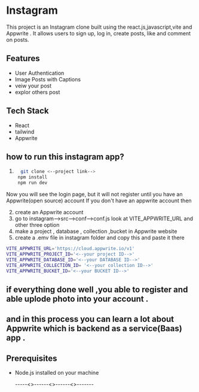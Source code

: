 # Instagram

This project is an Instagram clone built using the react.js,javascript,vite and Appwrite . It allows users to sign up, log in, create posts, like and comment on posts.

## Features
- User Authentication
- Image Posts with Captions
- veiw your post 
- explor others post

## Tech Stack
- React
- tailwind
- Appwrite


## how to run this instagram app?
1. ```bash
     git clone <--project link--> 
    npm install
    npm run dev
    ```        
Now you will see the login page, but it will not register until you have an Appwrite(open source) account 
If you don't have an appwrite account then

2. create an Appwrite account 
3. go to instagram-->src-->conf-->conf.js   look at VITE_APPWRITE_URL and other three option
4. make a project , database , collection ,bucket in Appwrite website
5. create a .emv file in instagram folder and copy this and paste it there

```bash
VITE_APPWRITE_URL='https://cloud.appwrite.io/v1'
VITE_APPWRITE_PROJECT_ID='<--your project ID-->'
VITE_APPWRITE_DATABASE_ID='<--your DATABASE ID-->'
VITE_APPWRITE_COLLECTION_ID= '<--your collection ID-->'
VITE_APPWRITE_BUCKET_ID='<--your BUCKET ID-->'
```

## if everything done well ,you able to register and able uplode photo into your account .
## and in this process you can learn a lot about Appwrite which is backend as a service(Baas) app .

## Prerequisites
- Node.js installed on your machine

  -----<>------<>------<>-------